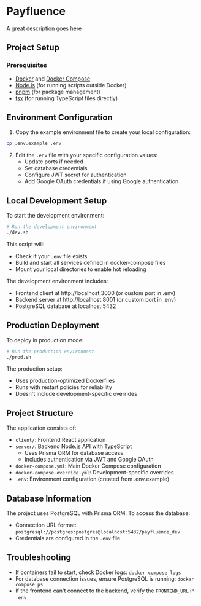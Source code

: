 # Payfluence

A great description goes here

## Project Setup

### Prerequisites

- [Docker](https://docs.docker.com/get-docker/) and [Docker Compose](https://docs.docker.com/compose/install/)
- [Node.js](https://nodejs.org/) (for running scripts outside Docker)
- [pnpm](https://pnpm.io/installation) (for package management)
- [tsx](https://tsx.is/) (for running TypeScript files directly)

## Environment Configuration

1. Copy the example environment file to create your local configuration:

```bash
cp .env.example .env
```

2. Edit the `.env` file with your specific configuration values:
   - Update ports if needed
   - Set database credentials
   - Configure JWT secret for authentication
   - Add Google OAuth credentials if using Google authentication

## Local Development Setup

To start the development environment:

```bash
# Run the development environment
./dev.sh
```

This script will:

- Check if your `.env` file exists
- Build and start all services defined in docker-compose files
- Mount your local directories to enable hot reloading

The development environment includes:

- Frontend client at http://localhost:3000 (or custom port in .env)
- Backend server at http://localhost:8001 (or custom port in .env)
- PostgreSQL database at localhost:5432

## Production Deployment

To deploy in production mode:

```bash
# Run the production environment
./prod.sh
```

The production setup:

- Uses production-optimized Dockerfiles
- Runs with restart policies for reliability
- Doesn't include development-specific overrides

## Project Structure

The application consists of:

- `client/`: Frontend React application
- `server/`: Backend Node.js API with TypeScript
  - Uses Prisma ORM for database access
  - Includes authentication via JWT and Google OAuth
- `docker-compose.yml`: Main Docker Compose configuration
- `docker-compose.override.yml`: Development-specific overrides
- `.env`: Environment configuration (created from .env.example)

## Database Information

The project uses PostgreSQL with Prisma ORM. To access the database:

- Connection URL format: `postgresql://postgres:postgres@localhost:5432/payfluence_dev`
- Credentials are configured in the `.env` file

## Troubleshooting

- If containers fail to start, check Docker logs: `docker compose logs`
- For database connection issues, ensure PostgreSQL is running: `docker compose ps`
- If the frontend can't connect to the backend, verify the `FRONTEND_URL` in `.env`

